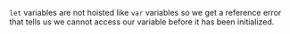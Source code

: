 `let` variables are not hoisted like `var` variables so we get a reference error that tells us we cannot access our variable before it has been initialized.

